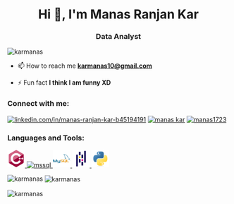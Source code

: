 <h1 align="center">Hi 👋, I'm Manas Ranjan Kar</h1>
<h3 align="center">Data Analyst</h3>

<p align="left"> <img src="https://komarev.com/ghpvc/?username=karmanas&label=Profile%20views&color=0e75b6&style=flat" alt="karmanas" /> </p>

- 📫 How to reach me **karmanas10@gmail.com**

- ⚡ Fun fact **I think I am funny XD**

<h3 align="left">Connect with me:</h3>
<p align="left">
<a href="https://linkedin.com/in/linkedin.com/in/manas-ranjan-kar-b45194191" target="blank"><img align="center" src="https://raw.githubusercontent.com/rahuldkjain/github-profile-readme-generator/master/src/images/icons/Social/linked-in-alt.svg" alt="linkedin.com/in/manas-ranjan-kar-b45194191" height="30" width="40" /></a>
<a href="https://fb.com/manas kar" target="blank"><img align="center" src="https://raw.githubusercontent.com/rahuldkjain/github-profile-readme-generator/master/src/images/icons/Social/facebook.svg" alt="manas kar" height="30" width="40" /></a>
<a href="https://instagram.com/manas1723" target="blank"><img align="center" src="https://raw.githubusercontent.com/rahuldkjain/github-profile-readme-generator/master/src/images/icons/Social/instagram.svg" alt="manas1723" height="30" width="40" /></a>
</p>

<h3 align="left">Languages and Tools:</h3>
<p align="left"> <a href="https://www.w3schools.com/cpp/" target="_blank" rel="noreferrer"> <img src="https://raw.githubusercontent.com/devicons/devicon/master/icons/cplusplus/cplusplus-original.svg" alt="cplusplus" width="40" height="40"/> </a> <a href="https://www.microsoft.com/en-us/sql-server" target="_blank" rel="noreferrer"> <img src="https://www.svgrepo.com/show/303229/microsoft-sql-server-logo.svg" alt="mssql" width="40" height="40"/> </a> <a href="https://www.mysql.com/" target="_blank" rel="noreferrer"> <img src="https://raw.githubusercontent.com/devicons/devicon/master/icons/mysql/mysql-original-wordmark.svg" alt="mysql" width="40" height="40"/> </a> <a href="https://pandas.pydata.org/" target="_blank" rel="noreferrer"> <img src="https://raw.githubusercontent.com/devicons/devicon/2ae2a900d2f041da66e950e4d48052658d850630/icons/pandas/pandas-original.svg" alt="pandas" width="40" height="40"/> </a> <a href="https://www.python.org" target="_blank" rel="noreferrer"> <img src="https://raw.githubusercontent.com/devicons/devicon/master/icons/python/python-original.svg" alt="python" width="40" height="40"/> </a> </p>

<p><img align="left" src="https://github-readme-stats.vercel.app/api/top-langs?username=karmanas&show_icons=true&locale=en&layout=compact" alt="karmanas" /></p>

<p>&nbsp;<img align="center" src="https://github-readme-stats.vercel.app/api?username=karmanas&show_icons=true&locale=en" alt="karmanas" /></p>

<p><img align="center" src="https://github-readme-streak-stats.herokuapp.com/?user=karmanas&" alt="karmanas" /></p>

